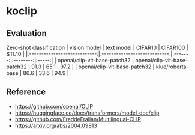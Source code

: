 # koclip


## Evaluation
Zero-shot classification
|         vision model         |          text model          | CIFAR10 | CIFAR100 | STL10 |
|:----------------------------:|:----------------------------:|:-------:|:--------:|:-----:|
| openai/clip-vit-base-patch32 | openai/clip-vit-base-patch32 |   91.3  |   65.1   |  97.2 |
| openai/clip-vit-base-patch32 |       klue/roberta-base      |   86.6  |   33.6   |  94.9 |


## Reference
* https://github.com/openai/CLIP
* https://huggingface.co/docs/transformers/model_doc/clip
* https://github.com/FreddeFrallan/Multilingual-CLIP
* https://arxiv.org/abs/2004.09813
